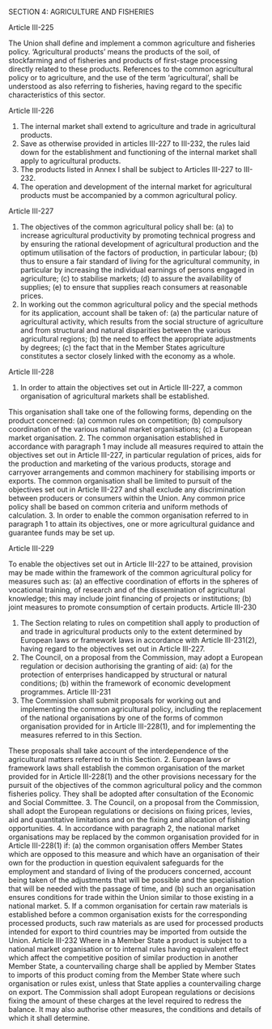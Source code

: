 SECTION 4: AGRICULTURE AND FISHERIES

Article III-225

The Union shall define and implement a common agriculture and fisheries policy.
‘Agricultural products’ means the products of the soil, of stockfarming and of fisheries and products
of first-stage processing directly related to these products. References to the common agricultural
policy or to agriculture, and the use of the term ‘agricultural’, shall be understood as also referring to
fisheries, having regard to the specific characteristics of this sector.

Article III-226
1. The internal market shall extend to agriculture and trade in agricultural products.
2. Save as otherwise provided in articles III-227 to III-232, the rules laid down for the
establishment and functioning of the internal market shall apply to agricultural products.
3. The products listed in Annex I shall be subject to Articles III-227 to III-232.
4. The operation and development of the internal market for agricultural products must be
accompanied by a common agricultural policy.

Article III-227
1. The objectives of the common agricultural policy shall be:
(a) to increase agricultural productivity by promoting technical progress and by ensuring the rational
development of agricultural production and the optimum utilisation of the factors of production,
in particular labour;
(b) thus to ensure a fair standard of living for the agricultural community, in particular by increasing
the individual earnings of persons engaged in agriculture;
(c) to stabilise markets;
(d) to assure the availability of supplies;
(e) to ensure that supplies reach consumers at reasonable prices.
2. In working out the common agricultural policy and the special methods for its application,
account shall be taken of:
(a) the particular nature of agricultural activity, which results from the social structure of agriculture
and from structural and natural disparities between the various agricultural regions;
(b) the need to effect the appropriate adjustments by degrees;
(c) the fact that in the Member States agriculture constitutes a sector closely linked with the economy
as a whole.

Article III-228
1. In order to attain the objectives set out in Article III-227, a common organisation of agricultural
markets shall be established.

This organisation shall take one of the following forms, depending on the product concerned:
(a) common rules on competition;
(b) compulsory coordination of the various national market organisations;
(c) a European market organisation.
2. The common organisation established in accordance with paragraph 1 may include all measures
required to attain the objectives set out in Article III-227, in particular regulation of prices, aids for
the production and marketing of the various products, storage and carryover arrangements and
common machinery for stabilising imports or exports.
The common organisation shall be limited to pursuit of the objectives set out in Article III-227 and
shall exclude any discrimination between producers or consumers within the Union.
Any common price policy shall be based on common criteria and uniform methods of calculation.
3. In order to enable the common organisation referred to in paragraph 1 to attain its objectives,
one or more agricultural guidance and guarantee funds may be set up.

Article III-229

To enable the objectives set out in Article III-227 to be attained, provision may be made within the
framework of the common agricultural policy for measures such as:
(a) an effective coordination of efforts in the spheres of vocational training, of research and of the
dissemination of agricultural knowledge; this may include joint financing of projects or
institutions;
(b) joint measures to promote consumption of certain products.
Article III-230
1. The Section relating to rules on competition shall apply to production of and trade in
agricultural products only to the extent determined by European laws or framework laws in
accordance with Article III-231(2), having regard to the objectives set out in Article III-227.
2. The Council, on a proposal from the Commission, may adopt a European regulation or decision
authorising the granting of aid:
(a) for the protection of enterprises handicapped by structural or natural conditions;
(b) within the framework of economic development programmes.
Article III-231
1. The Commission shall submit proposals for working out and implementing the common
agricultural policy, including the replacement of the national organisations by one of the forms of
common organisation provided for in Article III-228(1), and for implementing the measures referred
to in this Section.

These proposals shall take account of the interdependence of the agricultural matters referred to in
this Section.
2. European laws or framework laws shall establish the common organisation of the market
provided for in Article III-228(1) and the other provisions necessary for the pursuit of the objectives
of the common agricultural policy and the common fisheries policy. They shall be adopted after
consultation of the Economic and Social Committee.
3. The Council, on a proposal from the Commission, shall adopt the European regulations or
decisions on fixing prices, levies, aid and quantitative limitations and on the fixing and allocation of
fishing opportunities.
4. In accordance with paragraph 2, the national market organisations may be replaced by the
common organisation provided for in Article III-228(1) if:
(a) the common organisation offers Member States which are opposed to this measure and which
have an organisation of their own for the production in question equivalent safeguards for the
employment and standard of living of the producers concerned, account being taken of the
adjustments that will be possible and the specialisation that will be needed with the passage of
time, and
(b) such an organisation ensures conditions for trade within the Union similar to those existing in a
national market.
5. If a common organisation for certain raw materials is established before a common organisation
exists for the corresponding processed products, such raw materials as are used for processed
products intended for export to third countries may be imported from outside the Union.
Article III-232
Where in a Member State a product is subject to a national market organisation or to internal rules
having equivalent effect which affect the competitive position of similar production in another
Member State, a countervailing charge shall be applied by Member States to imports of this product
coming from the Member State where such organisation or rules exist, unless that State applies a
countervailing charge on export.
The Commission shall adopt European regulations or decisions fixing the amount of these charges at
the level required to redress the balance. It may also authorise other measures, the conditions and
details of which it shall determine.

